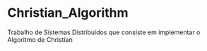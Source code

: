 # Christian_Algorithm
Trabalho de Sistemas Distribuídos que consiste em implementar o Algoritmo de Christian
